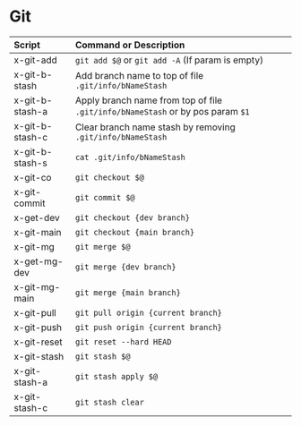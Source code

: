 # Git

| Script            | Command or Description                                                            |
| :---------------- | :-------------------------------------------------------------------------------- |
| x-git-add         | `git add $@` or `git add -A` (If param is empty)                                  |
| x-git-b-stash     | Add branch name to top of file `.git/info/bNameStash`                             |
| x-git-b-stash-a   | Apply branch name from top of file `.git/info/bNameStash` or by pos param `$1`    |
| x-git-b-stash-c   | Clear branch name stash by removing `.git/info/bNameStash`                        |
| x-git-b-stash-s   | `cat .git/info/bNameStash`                                                        |
| x-git-co          | `git checkout $@`                                                                 |
| x-git-commit      | `git commit $@`                                                                   |
| x-get-dev         | `git checkout {dev branch}`                                                       |
| x-git-main        | `git checkout {main branch}`                                                      |
| x-git-mg          | `git merge $@`                                                                    |
| x-get-mg-dev      | `git merge {dev branch}`                                                          |
| x-git-mg-main     | `git merge {main branch}`                                                         |
| x-git-pull        | `git pull origin {current branch}`                                                |
| x-git-push        | `git push origin {current branch}`                                                |
| x-git-reset       | `git reset --hard HEAD`                                                           |
| x-git-stash       | `git stash $@`                                                                    |
| x-git-stash-a     | `git stash apply $@`                                                              |
| x-git-stash-c     | `git stash clear`                                                                 |